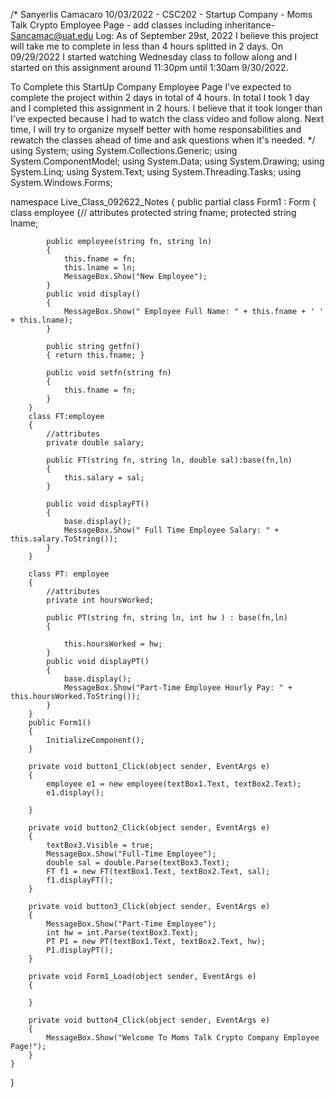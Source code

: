 /*
 Sanyerlis Camacaro 10/03/2022 - CSC202 - Startup Company - Moms Talk Crypto Employee Page - add classes including inheritance- Sancamac@uat.edu
Log: As of September 29st, 2022 I believe this project will take me to complete in less than 4 hours splitted in 2 days.
On 09/29/2022 I started watching Wednesday class to follow along and I started on this assignment around 11:30pm until 1:30am 9/30/2022.

To Complete this StartUp Company Employee Page I've expected to complete the project within 2 days in total of 4 hours. In total I took 1 day and I completed this assignment in 2 hours.
I believe that it took longer than I've expected because I had to watch the class video and follow along.
Next time, I will try to organize myself better with home responsabilities and rewatch the classes ahead of time and ask questions when it's needed. 
 */
using System;
using System.Collections.Generic;
using System.ComponentModel;
using System.Data;
using System.Drawing;
using System.Linq;
using System.Text;
using System.Threading.Tasks;
using System.Windows.Forms;

namespace Live_Class_092622_Notes
{
    public partial class Form1 : Form
    {
        class employee
        {// attributes
            protected string fname;
            protected string lname;

            public employee(string fn, string ln)
            {
                this.fname = fn;
                this.lname = ln;
                MessageBox.Show("New Employee");
            }
            public void display()
            {
                MessageBox.Show(" Employee Full Name: " + this.fname + ' ' + this.lname);
            }

            public string getfn()
            { return this.fname; }

            public void setfn(string fn)
            {
                this.fname = fn;
            }
        }
        class FT:employee
        {
            //attributes
            private double salary;

            public FT(string fn, string ln, double sal):base(fn,ln)
            {
                this.salary = sal;
            }

            public void displayFT()
            {
                base.display();
                MessageBox.Show(" Full Time Employee Salary: " + this.salary.ToString());
            }
        }

        class PT: employee
        {
            //attributes
            private int hoursWorked;

            public PT(string fn, string ln, int hw ) : base(fn,ln)
            {

                this.hoursWorked = hw;
            }
            public void displayPT()
            {
                base.display();
                MessageBox.Show("Part-Time Employee Hourly Pay: " + this.hoursWorked.ToString());
            }
        }
        public Form1()
        {
            InitializeComponent();
        }

        private void button1_Click(object sender, EventArgs e)
        {
            employee e1 = new employee(textBox1.Text, textBox2.Text);
            e1.display();
            
        }

        private void button2_Click(object sender, EventArgs e)
        {
            textBox3.Visible = true;
            MessageBox.Show("Full-Time Employee");
            double sal = double.Parse(textBox3.Text);
            FT f1 = new FT(textBox1.Text, textBox2.Text, sal);
            f1.displayFT();
        }

        private void button3_Click(object sender, EventArgs e)
        {
            MessageBox.Show("Part-Time Employee");
            int hw = int.Parse(textBox3.Text);
            PT P1 = new PT(textBox1.Text, textBox2.Text, hw);
            P1.displayPT();
        }

        private void Form1_Load(object sender, EventArgs e)
        {

        }

        private void button4_Click(object sender, EventArgs e)
        {
            MessageBox.Show("Welcome To Moms Talk Crypto Company Employee Page!");
        }
    }
}

